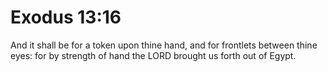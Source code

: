 # Exodus 13:16

And it shall be for a token upon thine hand, and for frontlets between thine eyes: for by strength of hand the LORD brought us forth out of Egypt.